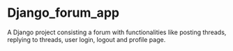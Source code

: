 # Django_forum_app
A Django project consisting a forum with functionalities like posting threads, replying to threads, user login, logout and profile page.
